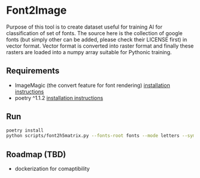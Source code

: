# Font2Image

Purpose of this tool is to create dataset useful for training AI for classification of set of fonts. The source here is the collection of google fonts (but simply other can be added, please check their LICENSE first) in vector format. Vector format is converted into raster format and finally these rasters are loaded into a numpy array suitable for Pythonic training.

## Requirements

- ImageMagic (the convert feature for font rendering) [installation instructions](https://imagemagick.org/script/download.php)
- poetry ^1.1.2 [installation instructions](https://python-poetry.org/docs/#installation)

## Run

```bash
poetry install
python scripts/font2h5matrix.py --fonts-root fonts --mode letters --symbols a --image-output-format jpeg -o letter-a-as-jpeg.h5
```

## Roadmap (TBD)

- dockerization for comaptibility

